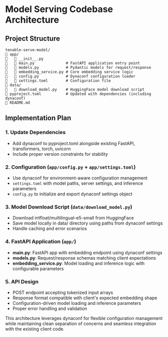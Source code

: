 # Model Serving Codebase Architecture

## Project Structure
```
tenable-serve-model/
   app/
      __init__.py
      main.py              # FastAPI application entry point
      models.py            # Pydantic models for request/response
      embedding_service.py # Core embedding service logic
      config.py            # Dynaconf configuration loader
      settings.toml        # Configuration file
   data/
      download_model.py    # HuggingFace model download script
   pyproject.toml           # Updated with dependencies (including dynaconf)
   README.md
```

## Implementation Plan

### 1. Update Dependencies
- Add dynaconf to pyproject.toml alongside existing FastAPI, transformers, torch, uvicorn
- Include proper version constraints for stability

### 2. Configuration (`app/config.py` + `app/settings.toml`)
- Use dynaconf for environment-aware configuration management
- `settings.toml` with model paths, server settings, and inference parameters
- `config.py` to initialize and export dynaconf settings object

### 3. Model Download Script (`data/download_model.py`)
- Download intfloat/multilingual-e5-small from HuggingFace
- Save model locally in data/ directory using paths from dynaconf settings
- Handle caching and error scenarios

### 4. FastAPI Application (`app/`)
- **main.py**: FastAPI app with embedding endpoint using dynaconf settings
- **models.py**: Request/response schemas matching client expectations
- **embedding_service.py**: Model loading and inference logic with configurable parameters

### 5. API Design
- POST endpoint accepting tokenized input arrays
- Response format compatible with client's expected embedding shape
- Configuration-driven model loading and inference parameters
- Proper error handling and validation

This architecture leverages dynaconf for flexible configuration management while maintaining clean separation of concerns and seamless integration with the existing client code.